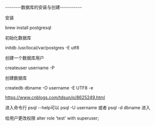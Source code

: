 --------数据库的安装与创建-----------

安装

brew install postgresql  

初始化数据库

initdb /usr/local/var/postgres -E utf8

创建一个数据库用户

createuser username -P

创建数据库

createdb dbname -O username -E UTF8 -e 

https://www.cnblogs.com/tdsun/p/8625249.html

进入命令行 psql --help可以 psql -U username 或者 psql -d dbname 进入

给用户更改权限 alter role 'test' with superuser;
